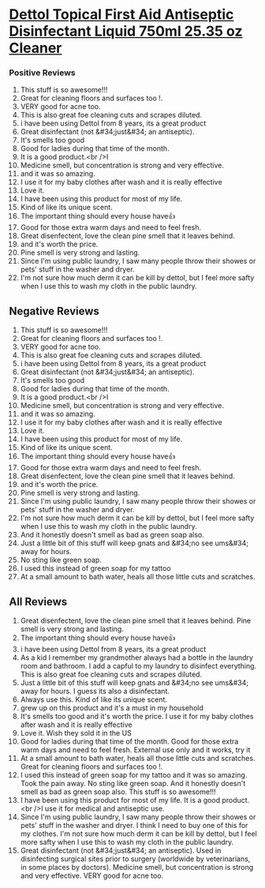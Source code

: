 # [Dettol Topical First Aid Antiseptic Disinfectant Liquid 750ml 25.35 oz Cleaner](https://products.checkmycream.com/products/Dettol-Topical-First-Aid-Antiseptic-Disinfectant-Liquid-750ml-25.35-oz-Cleaner.html)

### Positive Reviews

<ol>
      <li>This stuff is so awesome!!!</li>
      <li>Great for cleaning floors and surfaces too !.</li>
      <li>VERY good for acne too.</li>
      <li>This is also great foe cleaning cuts and scrapes diluted.</li>
      <li>i have been using Dettol from 8 years, its a great product</li>
      <li>Great disinfectant (not &amp;#34;just&amp;#34; an antiseptic).</li>
      <li>It&#x27;s smells too good</li>
      <li>Good for ladies during that time of the month.</li>
      <li>It is a good product.&lt;br /&gt;I</li>
      <li>Medicine smell, but concentration is strong and very effective.</li>
      <li>and it was so amazing.</li>
      <li>I use it for my baby clothes after wash and it is really effective</li>
      <li>Love it.  </li>
      <li>I have been using this product for most of my life.</li>
      <li>Kind of like its unique scent.</li>
      <li>The important thing should every house have👍</li>
      <li>Good for those extra warm days and need to feel fresh.</li>
      <li>Great disenfectent, love the clean pine smell that it leaves behind.</li>
      <li>and it&#x27;s worth the price.</li>
      <li>Pine smell is very strong and lasting.</li>
      <li>Since I&#x27;m using public laundry, I saw many people throw their showes or pets&#x27; stuff in the washer and dryer.</li>
      <li>I&#x27;m not sure how much derm it can be kill by dettol, but I feel more safty when I use this to wash my cloth in the public laundry.</li>
</ol>


<h2>Negative Reviews</h2>
<ol>
<li> This stuff is so awesome!!!</li>
<li> Great for cleaning floors and surfaces too !.</li>
<li> VERY good for acne too.</li>
<li> This is also great foe cleaning cuts and scrapes diluted.</li>
<li> i have been using Dettol from 8 years, its a great product</li>
<li> Great disinfectant (not &amp;#34;just&amp;#34; an antiseptic).</li>
<li> It&#x27;s smells too good</li>
<li> Good for ladies during that time of the month.</li>
<li> It is a good product.&lt;br /&gt;I</li>
<li> Medicine smell, but concentration is strong and very effective.</li>
<li> and it was so amazing.</li>
<li> I use it for my baby clothes after wash and it is really effective</li>
<li> Love it.  </li>
<li> I have been using this product for most of my life.</li>
<li> Kind of like its unique scent.</li>
<li> The important thing should every house have👍</li>
<li> Good for those extra warm days and need to feel fresh.</li>
<li> Great disenfectent, love the clean pine smell that it leaves behind.</li>
<li> and it&#x27;s worth the price.</li>
<li> Pine smell is very strong and lasting.</li>
<li> Since I&#x27;m using public laundry, I saw many people throw their showes or pets&#x27; stuff in the washer and dryer.</li>
<li> I&#x27;m not sure how much derm it can be kill by dettol, but I feel more safty when I use this to wash my cloth in the public laundry.</li>
<li> And it honestly doesn&#x27;t smell as bad as green soap also.</li>
<li> Just a little bit of this stuff will keep gnats and &amp;#34;no see ums&amp;#34; away for hours.</li>
<li> No sting like green soap.</li>
<li> I used this instead of green soap for my tattoo</li>
<li> At a small amount to bath water, heals all those little cuts and scratches.</li>
</ol>

<h2>All Reviews</h2>

<ol>
    <li> Great disenfectent, love the clean pine smell that it leaves behind. Pine smell is very strong and lasting.</li>
    <li> The important thing should every house have👍</li>
    <li> i have been using Dettol from 8 years, its a great product</li>
    <li> As a kid I remember my grandmother always had a bottle in the laundry room and bathroom. I add a capful to my laundry to disinfect everything. This is also great foe cleaning cuts and scrapes diluted.</li>
    <li> Just a little bit of this stuff will keep gnats and &amp;#34;no see ums&amp;#34; away for hours. I guess its also a disinfectant.</li>
    <li> Always use this. Kind of like its unique scent.</li>
    <li> grew up on this product and it&#x27;s a must in my household</li>
    <li> It&#x27;s smells too good and it&#x27;s worth the price. I use it for my baby clothes after wash and it is really effective</li>
    <li> Love it.  Wish they sold it in the US</li>
    <li> Good for ladies during that time of the month. Good for those extra warm days and need to feel fresh. External use only and it works, try it</li>
    <li> At a small amount to bath water, heals all those little cuts and scratches. Great for cleaning floors and surfaces too !.</li>
    <li> I used this instead of green soap for my tattoo and it was so amazing. Took the pain away. No sting like green soap. And it honestly doesn&#x27;t smell as bad as green soap also. This stuff is so awesome!!!</li>
    <li> I have been using this product for most of my life. It is a good product.&lt;br /&gt;I use it for medical and antiseptic use.</li>
    <li> Since I&#x27;m using public laundry, I saw many people throw their showes or pets&#x27; stuff in the washer and dryer. I think I need to buy one of this for my clothes. I&#x27;m not sure how much derm it can be kill by dettol, but I feel more safty when I use this to wash my cloth in the public laundry.</li>
    <li> Great disinfectant (not &amp;#34;just&amp;#34; an antiseptic). Used in disinfecting surgical sites prior to surgery (worldwide by veterinarians, in some places by doctors).  Medicine smell, but concentration is strong and very effective. VERY good for acne too.</li>
</ol>




